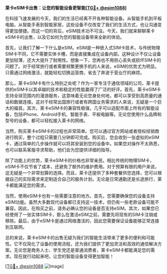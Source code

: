 **莱卡eSIM卡出售：让您的智能设备更智能[[TG💪+ @esim1088](https://t.me/s/esim1088)]**

在科技飞速发展的今天，我们的生活已经离不开各种智能设备。从智能手机到平板电脑，从智能手表到智能家居，这些设备不仅改变了我们的生活方式，也让沟通变得更加便捷。而这一切的背后，eSIM技术功不可没。今天，我们就来聊聊莱卡eSIM卡的出售，以及它如何为您的智能设备带来全新的体验。

首先，让我们了解一下什么是eSIM。eSIM是一种嵌入式SIM卡技术，与传统物理SIM卡不同，它不需要实体卡槽，而是直接集成在设备内部。这种设计不仅让设备更加轻薄，还大大提升了耐用性。想象一下，您再也不用担心丢失或损坏SIM卡的问题了。对于经常旅行或者需要频繁更换手机的人来说，eSIM的优势尤为明显。只需通过网络激活，就能轻松切换运营商，省去了奔波于营业厅的麻烦。

那么，莱卡eSIM卡有什么特别之处呢？作为一家专注于通信领域的公司，莱卡提供的eSIM卡以其卓越的技术和稳定的性能赢得了广泛的好评。首先，莱卡eSIM卡支持全球范围内的漫游服务，这意味着无论您身处何地，都可以享受到高质量的通话和数据连接。这对于经常出国旅行或者有跨国业务需求的人来说，无疑是一个巨大的福音。其次，莱卡eSIM卡的兼容性极强，几乎可以适配市面上所有的智能设备，包括iPhone、Android手机、智能手表、平板电脑等。无论您使用什么品牌和型号的设备，都可以轻松接入莱卡的网络。

当然，购买莱卡eSIM卡的过程也非常简单。您可以通过官方网站或者授权经销商进行购买，整个过程只需要几分钟即可完成。购买后，您会收到一张虚拟的eSIM卡，通过简单的几步操作就可以将其安装到您的设备中。如果您对操作不太熟悉，也可以联系客服寻求帮助，他们会为您提供详细的指导。

除了功能上的优势，莱卡eSIM卡的价格也非常亲民。相比传统的物理SIM卡，eSIM卡不仅节省了成本，还避免了额外的维护费用。对于预算有限的用户来说，这无疑是一个非常划算的选择。而且，莱卡还提供了多种套餐供您选择，您可以根据自己的实际需求来定制适合自己的服务计划。无论是日常通勤还是长途旅行，莱卡都能满足您的需求。

当然，使用eSIM卡也有一些需要注意的地方。首先，您需要确保您的设备支持eSIM功能。虽然大多数现代设备都已支持这一技术，但仍有一些老款设备可能不兼容。因此，在购买之前，请务必确认您的设备是否支持eSIM。其次，如果您已经使用了一张实体SIM卡，那么在激活eSIM之前，需要先将现有的SIM卡注销或移除。最后，由于eSIM卡是通过网络激活的，因此您需要保证设备能够正常连接到互联网。

总的来说，莱卡eSIM卡的出售无疑为我们的智能生活带来了更多的便利和可能性。它不仅简化了设备的使用流程，还为我们提供了更加灵活和高效的通信解决方案。无论您是商务人士、学生党还是普通消费者，莱卡eSIM卡都能满足您的需求。现在就行动起来吧，让您的智能设备变得更加智能！

[[TG💪+ @esim1088](https://t.me/s/esim1088) ![Image](https://i.postimg.cc/4NQfJmqS/Snipaste-2025-05-13-00-14-12.png)]